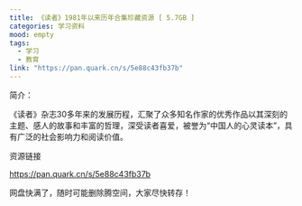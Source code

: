 ```yaml
---
title: 《读者》1981年以来历年合集珍藏资源 [ 5.7GB ]
categories: 学习资料
mood: empty
tags:
  - 学习
  - 教育
link: "https://pan.quark.cn/s/5e88c43fb37b"
---
```





简介：

《读者》杂志30多年来的发展历程，汇聚了众多知名作家的优秀作品以其深刻的主题、感人的故事和丰富的哲理，深受读者喜爱，被誉为“中国人的心灵读本”，具有广泛的社会影响力和阅读价值。




资源链接




https://pan.quark.cn/s/5e88c43fb37b







网盘快满了，随时可能删除腾空间，大家尽快转存！














